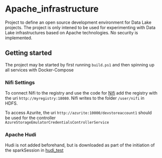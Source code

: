 # Apache_infrastructure
Project to define an open source development environment for Data Lake projects. The project is only intened to be used for experimenting with Data Lake infrastructures based on Apache technologies. No security is implemented.

## Getting started
The project may be started by first running `build.ps1` and then spinning up all services with Docker-Compose

### Nifi Settings
To connect Nifi to the registry and use the code for [Nifi](/src/nifi/) add the registry with the uri `http://myregistry:18080`.
Nifi writes to the folder `/user/nifi` in HDFS.

To access Azurite, the uri `http://azurite:10000/devstoreaccount1` should be used for the controller `AzureStorageEmulatorCredentialsControllerService`

### Apache Hudi
Hudi is not added beforehand, but is downloaded as part of the initiation of the sparkSession in [hudi_test](/src/jupyter/hudi_test.ipynb)


